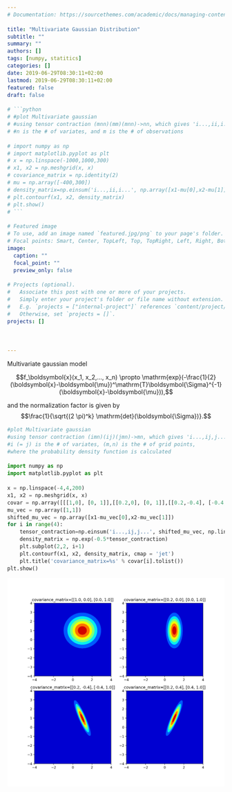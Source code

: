 ```yaml
---
# Documentation: https://sourcethemes.com/academic/docs/managing-content/

title: "Multivariate Gaussian Distribution"
subtitle: ""
summary: ""
authors: []
tags: [numpy, statitics]
categories: []
date: 2019-06-29T08:30:11+02:00
lastmod: 2019-06-29T08:30:11+02:00
featured: false
draft: false

# ```python
# #plot Multivariate gaussian 
# #using tensor contraction (mnn)(mm)(mnn)->nn, which gives 'i...,ii,i...'
# #n is the # of variates, and m is the # of observations

# import numpy as np
# import matplotlib.pyplot as plt
# x = np.linspace(-1000,1000,300)
# x1, x2 = np.meshgrid(x, x)
# covariance_matrix = np.identity(2)
# mu = np.array([-400,300])
# density_matrix=np.einsum('i...,ii,i...', np.array([x1-mu[0],x2-mu[1]]), covariance_matrix, np.array([x1-mu[0],x2-mu[1]]))
# plt.contourf(x1, x2, density_matrix)
# plt.show()
# ```

# Featured image
# To use, add an image named `featured.jpg/png` to your page's folder.
# Focal points: Smart, Center, TopLeft, Top, TopRight, Left, Right, BottomLeft, Bottom, BottomRight.
image:
  caption: ""
  focal_point: ""
  preview_only: false

# Projects (optional).
#   Associate this post with one or more of your projects.
#   Simply enter your project's folder or file name without extension.
#   E.g. `projects = ["internal-project"]` references `content/project/deep-learning/index.md`.
#   Otherwise, set `projects = []`.
projects: []



---
```


Multivariate gaussian model

$$f_\boldsymbol{x}(x_1, x_2,..., x_n) \propto \mathrm{exp}(-\frac{1}{2}(\boldsymbol{x}-\boldsymbol{\mu})^\mathrm{T}\boldsymbol{\Sigma}^{-1}(\boldsymbol{x}-\boldsymbol{\mu})),$$

and the normalization factor is given by $$\frac{1}{\sqrt{(2 \pi)^k} \mathrm{det}(\boldsymbol{\Sigma})}.$$


```python
#plot Multivariate gaussian 
#using tensor contraction (imn)(ij)(jmn)->mn, which gives 'i...,ij,j...'
#i (= j) is the # of variates, (m,n) is the # of grid points, 
#where the probability density function is calculated

import numpy as np
import matplotlib.pyplot as plt

x = np.linspace(-4,4,200)
x1, x2 = np.meshgrid(x, x)
covar = np.array([[[1,0], [0, 1]],[[0.2,0], [0, 1]],[[0.2,-0.4], [-0.4, 1]],[[0.2,.4], [.4, 1]]])
mu_vec = np.array([1,1])
shifted_mu_vec = np.array([x1-mu_vec[0],x2-mu_vec[1]])
for i in range(4):
    tensor_contraction=np.einsum('i...,ij,j...', shifted_mu_vec, np.linalg.inv(covar[i]), shifted_mu_vec)
    density_matrix = np.exp(-0.5*tensor_contraction)
    plt.subplot(2,2, i+1)
    plt.contourf(x1, x2, density_matrix, cmap = 'jet')   
    plt.title('covariance_matrix=%s' % covar[i].tolist())
plt.show()


```
![](mvn.png)